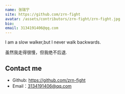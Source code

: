 ```yaml
---
name: 张瑞宁
site: https://github.com/zrn-fight
avatar: /assets/contributors/zrn-fight/zrn-fight.jpg
bio: 
email: 3134191406@qq.com
---
```


I am a slow walker,but I never walk backwards.

虽然我走得很慢，但我绝不后退.

## Contact me

- Github: <https://github.com/zrn-fight>
- Email：3134191406@qq.com
